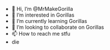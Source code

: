 - 👋 Hi, I’m @MrMakeGorilla
- 👀 I’m interested in Gorillas
- 🌱 I’m currently learning Gorillas
- 💞️ I’m looking to collaborate on Gorillas
- 📫 How to reach me stfu
- die

<!---
MrMakeGorilla/MrMakeGorilla is a ✨ special ✨ repository because its `README.md` (this file) appears on your GitHub profile.
You can click the Preview link to take a look at your changes.
--->
